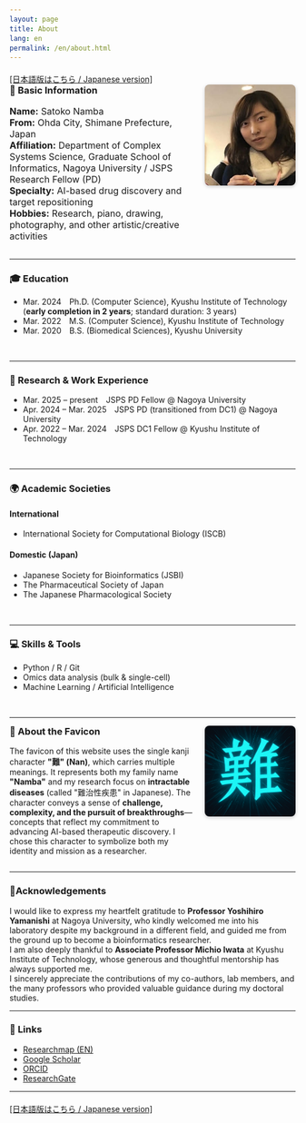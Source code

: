 ```yaml
---
layout: page
title: About
lang: en
permalink: /en/about.html
---
```


<div style="margin-top: 20px;">
  <a href="../about.html">
    [日本語版はこちら / Japanese version]
  </a>
</div>

<!-- 🧬 Basic Information< -->
<div style="display: flex; align-items: flex-start; gap: 20px; flex-wrap: wrap;">

  <!-- Left: Basic Info -->
  <div style="flex: 1; min-width: 250px;">
    <h3 style="margin-top: 0; font-weight: bold;">🧬 Basic Information</h3>
    <ul style="list-style: none; padding-left: 0; font-size: 1rem;">
      <li><strong>Name:</strong> Satoko Namba</li>
      <li><strong>From:</strong> Ohda City, Shimane Prefecture, Japan</li>
      <li><strong>Affiliation:</strong> Department of Complex Systems Science, Graduate School of Informatics, Nagoya University / JSPS Research Fellow (PD)</li>
      <li><strong>Specialty:</strong> AI-based drug discovery and target repositioning</li>
      <li><strong>Hobbies:</strong> Research, piano, drawing, photography, and other artistic/creative activities</li>
    </ul>
  </div>

  <!-- Right: Profile Image -->
  <div style="flex-shrink: 0;">
    <img src="/assets/profile.jpg" alt="Profile photo" style="width: 160px; height: auto; border-radius: 8px; box-shadow: 0 2px 6px rgba(0,0,0,0.2);">
  </div>
</div>

---

### 🎓 Education
- Mar. 2024 Ph.D. (Computer Science), Kyushu Institute of Technology  
  (**early completion in 2 years**; standard duration: 3 years)  
- Mar. 2022 M.S. (Computer Science), Kyushu Institute of Technology  
- Mar. 2020 B.S. (Biomedical Sciences), Kyushu University  
<br>

---

### 🧪 Research & Work Experience
- Mar. 2025 – present JSPS PD Fellow @ Nagoya University  
- Apr. 2024 – Mar. 2025 JSPS PD (transitioned from DC1) @ Nagoya University  
- Apr. 2022 – Mar. 2024 JSPS DC1 Fellow @ Kyushu Institute of Technology  
<br>

---

### 🌍 Academic Societies

#### International
- International Society for Computational Biology (ISCB)

#### Domestic (Japan)
- Japanese Society for Bioinformatics (JSBI)  
- The Pharmaceutical Society of Japan  
- The Japanese Pharmacological Society  
<br>

---

### 💻 Skills & Tools
- Python / R / Git  
- Omics data analysis (bulk & single-cell)  
- Machine Learning / Artificial Intelligence  
<br>

---

<!-- 🎴 About the Favicon -->
<div style="display: flex; align-items: flex-start; gap: 20px; flex-wrap: wrap;">

  <!-- 左側：文章 -->
  <div style="flex: 1; min-width: 250px;">
    <h3 style="margin-top: 0; font-weight: bold;">🎴 About the Favicon</h3>
    <p>The favicon of this website uses the single kanji character <strong>"難" (Nan)</strong>, which carries multiple meanings.
    It represents both my family name <strong>"Namba"</strong> and my research focus on <strong>intractable diseases</strong> (called "難治性疾患" in Japanese).
    The character conveys a sense of <strong>challenge, complexity, and the pursuit of breakthroughs</strong>—concepts that reflect my commitment to advancing AI-based therapeutic discovery.  
    I chose this character to symbolize both my identity and mission as a researcher.</p>
  </div>

  <!-- 右側：ファビコン画像 -->
  <div style="flex-shrink: 0;">
    <img src="/favicon.ico" alt="favicon" style="width: 160px; height: 160px; border-radius: 8px; box-shadow: 0 2px 6px rgba(0,0,0,0.2);">
  </div>

</div>

---

### 🙇**Acknowledgements**
I would like to express my heartfelt gratitude to **Professor Yoshihiro Yamanishi** at Nagoya University, who kindly welcomed me into his laboratory despite my background in a different field, and guided me from the ground up to become a bioinformatics researcher.  
I am also deeply thankful to **Associate Professor Michio Iwata** at Kyushu Institute of Technology, whose generous and thoughtful mentorship has always supported me.  
I sincerely appreciate the contributions of my co-authors, lab members, and the many professors who provided valuable guidance during my doctoral studies.

---

### 🔗 Links
- [Researchmap (EN)](https://researchmap.jp/namba_satoko?lang=en)  
- [Google Scholar](https://scholar.google.com/citations?hl=ja&user=Oo9a2h8AAAAJ)  
- [ORCID](https://orcid.org/0000-0003-1873-8639)
- [ResearchGate](https://www.researchgate.net/profile/Satoko-Namba-2)

---

<div style="margin-top: 20px;">
  <a href="../about.html">
    [日本語版はこちら / Japanese version]
  </a>
</div>
